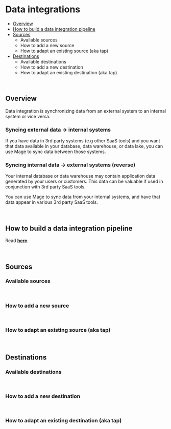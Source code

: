 # Data integrations

- [Overview](#overview)
- [How to build a data integration pipeline](../guides/pipelines/DataIntegrationPipeline.md)
- [Sources](#sources)
    - Available sources
    - How to add a new source
    - How to adapt an existing source (aka tap)
- [Destinations](#destinations)
    - Available destinations
    - How to add a new destination
    - How to adapt an existing destination (aka tap)

<br />

## Overview

Data integration is synchronizing data from an external system to an internal system or vice versa.

### Syncing external data → internal systems

If you have data in 3rd party systems (e.g other SaaS tools) and you want that data available in
your database, data warehouse, or data lake, you can use Mage to sync data between those systems.

### Syncing internal data → external systems (reverse)

Your internal database or data warehouse may contain application data generated by your
users or customers. This data can be valuable if used in conjunction with 3rd party SaaS tools.

You can use Mage to sync data from your internal systems, and have that data appear in various
3rd party SaaS tools.

<br />

## How to build a data integration pipeline

Read [<b>here</b>](../guides/pipelines/DataIntegrationPipeline.md).

<br />

## Sources

### Available sources

<br />

### How to add a new source

<br />

### How to adapt an existing source (aka tap)

<br />

## Destinations

### Available destinations

<br />

### How to add a new destination

<br />

### How to adapt an existing destination (aka tap)

<br />
